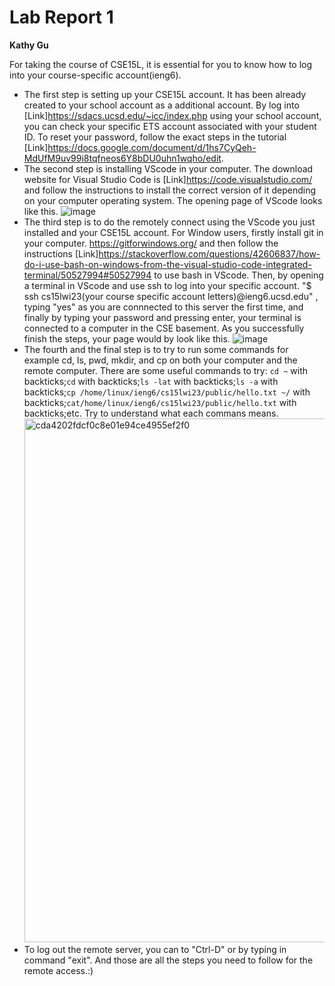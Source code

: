 # Lab Report 1

**Kathy Gu**

For taking the course of CSE15L, it is essential for you to know how to log into your course-specific account(ieng6).

* The first step is setting up your CSE15L account. It has been already created to your school account as a additional account. By log into [Link]https://sdacs.ucsd.edu/~icc/index.php using your school account, you can check your specific ETS account associated with your student ID. To reset your password, follow the exact steps in the tutorial [Link]https://docs.google.com/document/d/1hs7CyQeh-MdUfM9uv99i8tqfneos6Y8bDU0uhn1wqho/edit.
* The second step is installing VScode in your computer. The download website for Visual Studio Code is [Link]https://code.visualstudio.com/ and follow the instructions to install the correct version of it depending on your computer operating system. The opening page of VScode looks like this. ![image](https://user-images.githubusercontent.com/122497644/212789872-37c5bc7e-b632-4b25-a4a2-c0a1cbd7c6a3.png)
* The third step is to do the remotely connect using the VScode you just installed and your CSE15L account. For Window users, firstly install git in your computer. https://gitforwindows.org/ and then follow the instructions [Link]https://stackoverflow.com/questions/42606837/how-do-i-use-bash-on-windows-from-the-visual-studio-code-integrated-terminal/50527994#50527994 to use bash in VScode. Then, by opening a terminal in VScode and use ssh to log into your specific account. "$ ssh cs15lwi23(your course specific account letters)@ieng6.ucsd.edu" , typing "yes" as you are connnected to this server the first time, and finally by typing your password and pressing enter, your terminal is connected to a computer in the CSE basement. As you successfully finish the steps, your page would by look like this. ![image](https://user-images.githubusercontent.com/122497644/212791183-dbc81dec-af25-44af-83f9-eb0b0a34440e.png)
* The fourth and the final step is to try to run some commands for example cd, ls, pwd, mkdir, and cp on both your computer and the remote computer. There are some useful commands to try: `cd ~` with backticks;`cd` with backticks;`ls -lat` with backticks;`ls -a` with backticks;`cp /home/linux/ieng6/cs15lwi23/public/hello.txt ~/` with backticks;`cat/home/linux/ieng6/cs15lwi23/public/hello.txt` with backticks;etc. Try to understand what each commans means. <img width="838" alt="cda4202fdcf0c8e01e94ce4955ef2f0" src="https://user-images.githubusercontent.com/122497644/212794923-a5435e49-4395-4100-b767-750402dd2bae.png">
* To log out the remote server, you can to "Ctrl-D" or by typing in command "exit". 
And those are all the steps you need to follow for the remote access.:)
